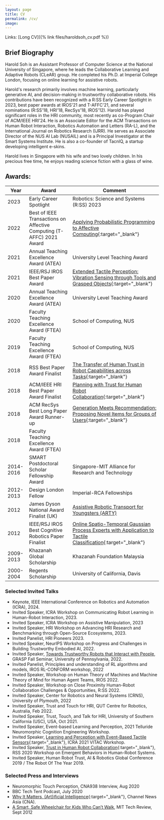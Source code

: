 ```yaml
---
layout: page
title: CV
permalink: /cv/
image: 
---
```


Links: [Long CV]({% link files/haroldsoh_cv.pdf %})

## Brief Biography

Harold Soh is an Assistant Professor of Computer Science at the National University of Singapore, where he leads the Collaborative Learning and Adaptive Robots (CLeAR) group. He completed his Ph.D. at Imperial College London, focusing on online learning for assistive robots. 

Harold's research primarily involves machine learning, particularly generative AI, and decision-making in trustworthy collaborative robots. His contributions have been recognized with a R:SS Early Career Spotlight in 2023, best paper awards at IROS'21 and T-AFFC'21, and several nominations (R:SS'18, HRI'18, RecSys'18, IROS'12). Harold has played significant roles in the HRI community, most recently as co-Program Chair of ACM/IEEE HRI'24. He is an Associate Editor for the ACM Transactions on Human Robot Interaction, Robotics Automation and Letters (RA-L), and the International Journal on Robotics Research (IJRR). He serves as Associate Director of the NUS AI Lab (NUSAIL) and is a Principal Investigator at the Smart Systems Institute. He is also a co-founder of TacnIQ, a startup developing intelligent e-skins.

Harold lives in Singapore with his wife and two lovely children. In his precious free time, he enjoys reading science fiction with a glass of wine.

## Awards:

| Year      | Award | Comment |
|----------- | ----------- | ------ |
| 2023 		| Early Career Spotlight | Robotics: Science and Systems (R:SS) 2023 |
| 2022      | Best of IEEE Transactions on Affective Computing (T-AFFC) 2021 Award  | [Applying Probabilistic Programming to Affective Computing](https://arxiv.org/abs/1903.06445){:target="_blank"} |
| 2021      | Annual Teaching Excellence Award (ATEA)       | University Level Teaching Award |
| 2021      | IEEE/RSJ IROS Best Paper Award       | [Extended Tactile Perception: Vibration Sensing through Tools and Grasped Objects](https://clear-nus.github.io/blog/extsense){:target="_blank"} |
| 2020      | Annual Teaching Excellence Award (ATEA)       | University Level Teaching Award |
| 2020      | Faculty Teaching Excellence Award (FTEA)       | School of Computing, NUS |
| 2019      | Faculty Teaching Excellence Award (FTEA)       | School of Computing, NUS |
| 2018   | RSS Best Paper Award Finalist       | [The Transfer of Human Trust in Robot Capabilities across Tasks](https://clear-nus.github.io/blog/multi-task-trust){:target="_blank"} |
| 2018   | ACM/IEEE HRI Best Paper Award Finalist       | [Planning with Trust for Human Robot Collaboration](https://arxiv.org/abs/1801.04099){:target="_blank"} |
| 2018   | ACM RecSys Best Long Paper Award Runner-up    | [Generation Meets Recommendation: Proposing Novel Items for Groups of Users](https://arxiv.org/abs/1808.01199){:target="_blank"} |
| 2018      | Faculty Teaching Excellence Award (FTEA)       |  |
| 2014-2016   | SMART Postdoctoral Scholar Fellowship Award    |  Singapore-MIT Alliance for Research and Technology |
| 2012-2013 | Design London Fellow | Imperial-RCA Fellowships  |
| 2012 | James Dyson National Award Finalist (UK) |  [Assistive Robotic Transport for Youngsters (ARTY)](https://www.technologyreview.com/2012/09/28/183560/a-smart-safe-wheelchair-for-kids-who-cant-walk/) |
| 2012 | IEEE/RSJ IROS Best Cognitive Robotics Paper Finalist | [Online Spatio-Temporal Gaussian Process Experts with Application to Tactile Classification](https://spiral.imperial.ac.uk/bitstream/10044/1/12658/4/iros2012.pdf){:target="_blank"} |
| 2009-2013 | Khazanah Global Scholarship | Khazanah Foundation Malaysia |
| 2000-2004 | Regents Scholarship | University of California, Davis |


<!-- - *Best Paper Award*, Extended Tactile Perception: Vibration Sensing through Tools and Grasped Objects, IEEE/RSJ International Conference on Intelligent Robots and Systems (IROS), 2021. 
- *Best Paper Award Finalist*, [The Transfer of Human Trust in Robot Capabilities across Tasks](https://clear-nus.github.io/blog/multi-task-trust){:target="_blank"}, Robotics Science and Systems (RSS), 2018. 
- *Best Paper Award Finalist*, [Planning with Trust for Human Robot Collaboration](https://arxiv.org/abs/1801.04099){:target="_blank"}, ACM/IEEE Human Robot Interaction (HRI), 2018.
- *Best Long Paper Award Runner-up*, [Generation Meets Recommendation: Proposing Novel Items for Groups of Users](https://arxiv.org/abs/1808.01199){:target="_blank"}, ACM Recommender Systems (RecSys), 2018.
- *SMART Postdoctoral Scholar Fellowship Award*, Singapore-MIT Alliance, 2014
- *Best Cognitive Robotics Paper Finalist*, [Online Spatio-Temporal Gaussian Process Experts with Application to Tactile Classification](https://spiral.imperial.ac.uk/bitstream/10044/1/12658/4/iros2012.pdf){:target="_blank"}, IEEE/RSJ Intelligent Robots and Systems (IROS), 2012. 
- *Design London Fellow*, 2012.
- *James Dyson National Award Finalist (UK)*, 2012.
- *Khazanah Global Scholarship*, 2009-2013.
- *Regents Scholarship*, University of California, 2000-2004. -->

### Selected Invited Talks

- Keynote, IEEE International Conference on Robotics and Automation (ICRA), 2024.
- Invited Speaker, ICRA Workshop on Communicating Robot Learning in Human-Robot Interaction, 2023.
- Invited Speaker, ICRA Workshop on Assistive Manipulation, 2023
- Invited Speaker, HRI Workshop on Advancing HRI Research and Benchmarking through Open-Source Ecosystems, 2023.
- Invited Panelist, HRI Pioneers 2023.
- Invited Speaker, NeurIPS Workshop on Progress and Challenges in Building Trustworthy Embodied AI, 2022.
- Invited Speaker, [Towards Trustworthy Robots that Interact with People](https://www.grasp.upenn.edu/events/fall-2022-grasp-sfi-harold-soh-national-university-of-singapore/), GRASP Fall Seminar, University of Pennsylvania, 2022. 
- Invited Panelist, Principles and understanding of RL algorithms and models, IROS RL-CONFORM workshop, 2022  
- Invited Speaker, Workshop on Human Theory of Machines and Machine Theory of Mind for Human Agent Teams, IROS 2022.
- Invited Speaker, Workshop on Close Proximity Human-Robot Collaboration Challenges & Opportunities, R:SS 2022. 
- Invited Speaker, Center for Robotics and Neural Systems (CRNS), University of Plymouth, 2022
- Invited Speaker, Trust and Touch for HRI, QUT Centre for Robotics, Australia, Feb 2022.
- Invited Speaker, Trust, Touch, and Talk for HRI, University of Southern California (USC), USA, Oct 2021.
- Invited Speaker, Event-based Learning and Perception, 2021 Telluride Neuromorphic Cognition Engineering Workshop.
- Invited Speaker, [Learning and Perception with Event-Based Tactile Sensors](https://www.youtube.com/watch?v=t54RWSRPf1A){:target="_blank"}, ICRA 2021 VITAC Workshop.
- Invited Speaker, [Trust in Human Robot Collaboration](https://www.youtube.com/watch?v=dakjjK9ttCQ){:target="_blank"}, RSS 2020 Workshop on Emergent Behaviors in Human-Robot Systems.
- Invited Speaker, Human Robot Trust, AI & Robotics Global Conference 2019 / The Robot Of The Year 2019.

### Selected Press and Interviews

- Neuromorphic Touch Perception, CNA938 Interview, Aug 2020
- BBC Tech Tent Podcast, July 2020
- [Why It Matters, (Art)ificial Intelligence](https://www.channelnewsasia.com/news/video-on-demand/why-it-matters-2/art-ificial-intelligence-11045126){:target="_blank"}, Channel News Asia (CNA).
- [A Smart, Safe Wheelchair for Kids Who Can’t Walk](https://www.technologyreview.com/2012/09/28/183560/a-smart-safe-wheelchair-for-kids-who-cant-walk/), MIT Tech Review, Sept 2012
